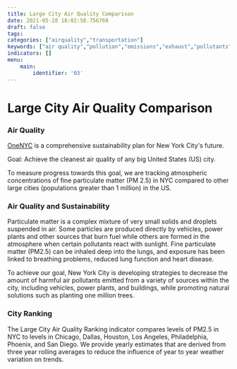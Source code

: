 ```yaml
---
title: Large City Air Quality Comparison
date: 2021-05-28 18:02:58.756768
draft: false
tags: 
categories: ["airquality","transportation"]
keywords: ["air quality","pollution","emissions","exhaust","pollutants","pm2.5","asthma","breathing","lungs","asthma","respiratory","illness","hospitalizations","emergency department visits"]
indicators: []
menu:
    main:
        identifier: '03'
---
```

# Large City Air Quality Comparison
### Air Quality


[OneNYC](http://www1.nyc.gov/html/onenyc/index.html) is a comprehensive sustainability plan for New York City's future.


Goal: Achieve the cleanest air quality of any big United States (US) city.


To measure progress towards this goal, we are tracking atmospheric concentrations of fine particulate matter (PM 2.5) in NYC compared to other large cities (populations greater than 1 million) in the US.


### Air Quality and Sustainability


Particulate matter is a complex mixture of very small solids and droplets suspended in air. Some particles are produced directly by vehicles, power plants and other sources that burn fuel while others are formed in the atmosphere when certain pollutants react with sunlight. Fine particulate matter (PM2.5) can be inhaled deep into the lungs, and exposure has been linked to breathing problems, reduced lung function and heart disease.   
  
 To achieve our goal, New York City is developing strategies to decrease the amount of harmful air pollutants emitted from a variety of sources within the city, including vehicles, power plants, and buildings, while promoting natural solutions such as planting one million trees.


### City Ranking


The Large City Air Quality Ranking indicator compares levels of PM2.5 in NYC to levels in Chicago, Dallas, Houston, Los Angeles, Philadelphia, Phoenix, and San Diego. We provide yearly estimates that are derived from three year rolling averages to reduce the influence of year to year weather variation on trends.


